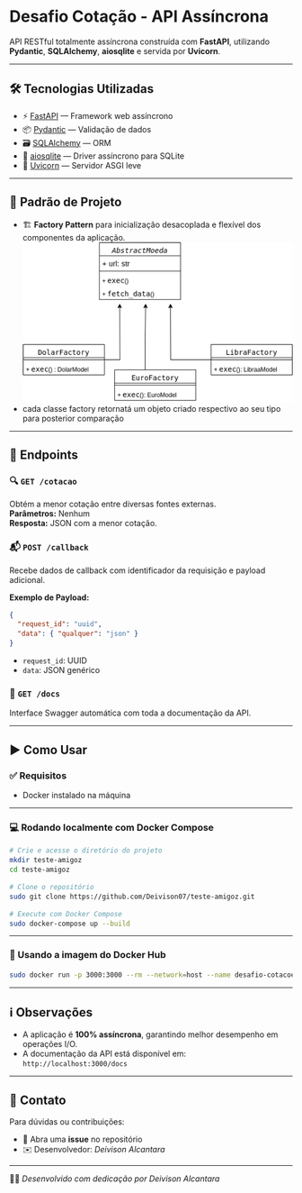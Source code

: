 # Desafio Cotação - API Assíncrona

API RESTful totalmente assíncrona construída com **FastAPI**, utilizando **Pydantic**, **SQLAlchemy**, **aiosqlite** e servida por **Uvicorn**.

---

## 🛠 Tecnologias Utilizadas

- ⚡ [FastAPI](https://fastapi.tiangolo.com/) — Framework web assíncrono  
- 📦 [Pydantic](https://pydantic.dev/) — Validação de dados  
- 🗃 [SQLAlchemy](https://www.sqlalchemy.org/) — ORM  
- 🔄 [aiosqlite](https://github.com/jreese/aiosqlite) — Driver assíncrono para SQLite  
- 🚀 [Uvicorn](https://www.uvicorn.org/) — Servidor ASGI leve  

---

## 🧱 Padrão de Projeto

- 🏗 **Factory Pattern** para inicialização desacoplada e flexível dos componentes da aplicação.
![Diagrama Arquitetural](diagrama.png)
- cada classe factory retornatá um objeto criado respectivo ao seu tipo para posterior comparação
---

## 📌 Endpoints

### 🔍 `GET /cotacao`

Obtém a menor cotação entre diversas fontes externas.  
**Parâmetros:** Nenhum  
**Resposta:** JSON com a menor cotação.

### 📬 `POST /callback`

Recebe dados de callback com identificador da requisição e payload adicional.

**Exemplo de Payload:**

```json
{
  "request_id": "uuid",
  "data": { "qualquer": "json" }
}
```

- `request_id`: UUID  
- `data`: JSON genérico  

### 📄 `GET /docs`

Interface Swagger automática com toda a documentação da API.

---

## ▶️ Como Usar

### ✅ Requisitos

- Docker instalado na máquina

---

### 💻 Rodando localmente com Docker Compose

```bash
# Crie e acesse o diretório do projeto
mkdir teste-amigoz
cd teste-amigoz
```
```bash
# Clone o repositório
sudo git clone https://github.com/Deivison07/teste-amigoz.git
```
```bash
# Execute com Docker Compose
sudo docker-compose up --build
```

---

### 🐳 Usando a imagem do Docker Hub

```bash
sudo docker run -p 3000:3000 --rm --network=host --name desafio-cotacoes deivisonalc/teste-amigoz
```

---

## ℹ️ Observações

- A aplicação é **100% assíncrona**, garantindo melhor desempenho em operações I/O.
- A documentação da API está disponível em: `http://localhost:3000/docs`

---

## 🤝 Contato

Para dúvidas ou contribuições:

- 💬 Abra uma **issue** no repositório
- ✉️ Desenvolvedor: *Deivison Alcantara*

---

🧑‍💻 *Desenvolvido com dedicação por Deivison Alcantara*

